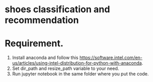 # shoes classification and recommendation

# Requirement.  
1) Install anaconda and follow this https://software.intel.com/en-us/articles/using-intel-distribution-for-python-with-anaconda.    
2) Set dir_path and resize_path variable to your need.   
3) Run jupyter notebook in the same folder where you put the code.
